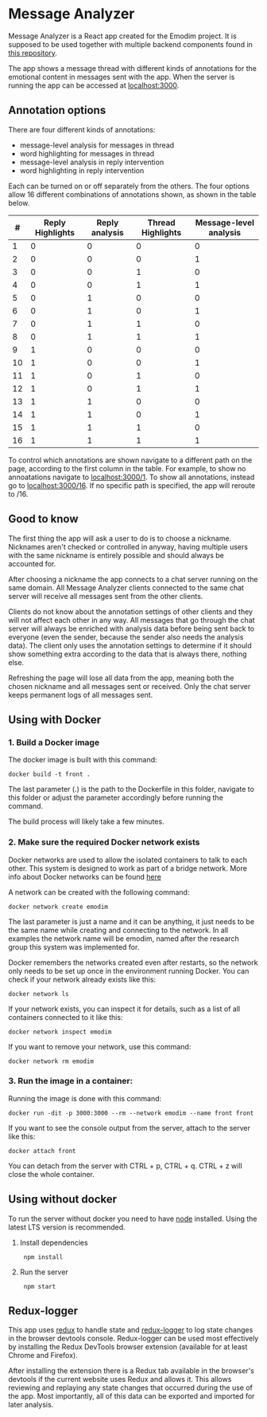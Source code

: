 # Message Analyzer

Message Analyzer is a React app created for the Emodim project. It is supposed to be used together with multiple backend components found in [this repository](https://github.com/aaposyvanen/emodim).

The app shows a message thread with different kinds of annotations for the emotional content in messages sent with the app. When the server is running the app can be accessed at [localhost:3000](http://localhost:3000).

## Annotation options

There are four different kinds of annotations:
- message-level analysis for messages in thread
- word highlighting for messages in thread
- message-level analysis in reply intervention
- word highlighting in reply intervention

Each can be turned on or off separately from the others. The four options allow 16 different combinations of annotations shown, as shown in the table below.

|#| Reply Highlights|Reply analysis|Thread Highlights|Message-level analysis|
|---|---|---|---|---|
|1|0|0|0|0|
|2|0|0|0|1|
|3|0|0|1|0|
|4|0|0|1|1|
|5|0|1|0|0|
|6|0|1|0|1|
|7|0|1|1|0|
|8|0|1|1|1|
|9|1|0|0|0|
|10|1|0|0|1|
|11|1|0|1|0|
|12|1|0|1|1|
|13|1|1|0|0|
|14|1|1|0|1|
|15|1|1|1|0|
|16|1|1|1|1|

 To control which annotations are shown navigate to a different path on the page, according to the first column in the table. For example, to show no annoatations navigate to [localhost:3000/1](http://localhost:3000/1). To show all annotations, instead go to [localhost:3000/16](http://localhost:3000/16). If no specific path is specified, the app will reroute to /16.

 ## Good to know

 The first thing the app will ask a user to do is to choose a nickname. Nicknames aren't checked or controlled in anyway, having multiple users with the same nickname is entirely possible and should always be accounted for.

 After choosing a nickname the app connects to a chat server running on the same domain. All Message Analyzer clients connected to the same chat server will receive all messages sent from the other clients.

 Clients do not know about the annotation settings of other clients and they will not affect each other in any way. All messages that go through the chat server will always be enriched with analysis data before being sent back to everyone (even the sender, because the sender also needs the analysis data). The client only uses the annotation settings to determine if it should show something extra according to the data that is always there, nothing else.

 Refreshing the page will lose all data from the app, meaning both the chosen nickname and all messages sent or received. Only the chat server keeps permanent logs of all messages sent.

## Using with Docker
### 1. Build a Docker image

The docker image is built with this command:

    docker build -t front .

The last parameter (.) is the path to the Dockerfile in this folder, navigate to this folder or adjust the parameter accordingly before running the command.

The build process will likely take a few minutes.

### 2. Make sure the required Docker network exists

Docker networks are used to allow the isolated containers to talk to each other. This system is designed to work as part of a bridge network. More info about Docker networks can be found [here](https://docs.docker.com/network/)

A network can be created with the following command:

    docker network create emodim

The last parameter is just a name and it can be anything, it just needs to be the same name while creating and connecting to the network. In all examples the network name will be emodim, named after the research group this system was implemented for.

Docker remembers the networks created even after restarts, so the network only needs to be set up once in the environment running Docker. You can check if your network already exists like this:

    docker network ls

If your network exists, you can inspect it for details, such as a list of all containers connected to it like this:

    docker network inspect emodim

If you want to remove your network, use this command:

    docker network rm emodim


### 3. Run the image in a container:

Running the image is done with this command:

    docker run -dit -p 3000:3000 --rm --network emodim --name front front

If you want to see the console output from the server, attach to the server like this:

    docker attach front

You can detach from the server with CTRL + p, CTRL + q. CTRL + z will close the whole container.

## Using without docker

To run the server without docker you need to have [node](https://nodejs.org/en/) installed. Using the latest LTS version is recommended.

1. Install dependencies

        npm install

2. Run the server

        npm start

## Redux-logger

This app uses [redux](https://redux.js.org/) to handle state and [redux-logger](https://github.com/LogRocket/redux-logger) to log state changes in the browser devtools console. Redux-logger can be used most effectively by installing the Redux DevTools browser extension (available for at least Chrome and Firefox).

After installing the extension there is a Redux tab available in the browser's devtools if the current website uses Redux and allows it. This allows reviewing and replaying any state changes that occurred during the use of the app. Most importantly, all of this data can be exported and imported for later analysis.
